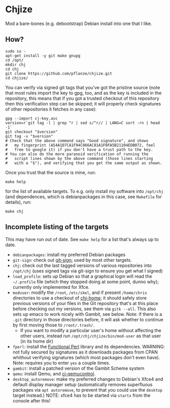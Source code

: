 # Chjize

Mod a bare-bones (e.g. debootstrap) Debian install into one that I
like.


## How?

    sudo su -
    apt-get install -y git make gnupg
    cd /opt/
    mkdir chj
    cd chj
    git clone https://github.com/pflanze/chjize.git
    cd chjize/
    
You can verify via signed git tags that you've got the pristine source
(note that most rules import the key to gpg, too, and as the key is
included in the repository, this means that if you got a trusted
checkout of this repository then this verification step can be
skipped; it will properly check signatures of other repositories it
fetches in any case):

    gpg --import cj-key.asc
    version=r`git tag -l | grep ^r | sed s/^r// | LANG=C sort -rn | head -1`
    git checkout "$version"
    git tag -v "$version"
    # Check that the above command says "Good signature", and shows
    #   my fingerprint (A54A1D7CA1F94C866AC81A1F0FA5B21104EDB072, feel 
    #   free to google it) if you don't have a trust path to the key.
    # You can also do the more paranoid verification of running the
    #   script lines shown by the above command (those lines starting 
    #   with a "$"), and verifying that you get the same output as shown.

Once you trust that the source is mine, run:
    
    make help

for the list of available targets. To e.g. only install my software
into `/opt/chj` (and dependences, which is debianpackages in this
case, see `Makefile` for details), run:

    make chj


## Incomplete listing of the targets

This may have run out of date. See `make help` for a list that's
always up to date.

* `debianpackages`: install my preferred Debian packages
* `git-sign`: check out [git-sign](https://github.com/pflanze/git-sign); used by most other targets.
* `chj`: check out the last tagged versions of various repositories into `/opt/chj` (uses signed tags via git-sign to ensure you get what I signed)
* `load_profile`: sets up Debian so that a graphical login will read the `~/.profile` file (which they stopped doing at some point, dunno why); currently only implemented for Xfce.
* `moduser`: modify the `/root`, `/etc/skel`, and if present `/home/chris` directories to use a checkout of [chj-home](https://github.com/pflanze/chj-home); it should safely store previous versions of your files in the Git repository that's at this place before checking out my versions, see them via `gitk --all`. This also sets up emacs to work nicely with Gambit, see below. Note: if there is a `.git` directory in those directories before, it will ask whether to continue by first moving those to `/root/.trash/`. 
    * If you want to modify a particular user's home without affecting the other users, instead run `/opt/chj/chjize/bin/mod-user` as that user (in its home dir)
* `fperl`: install the [Functional Perl](http://functional-perl.org) library and its dependencies. WARNING: not fully secured by signatures as it downloads packages from CPAN whithout verifying signatures (which most packages don't even have). Note: requires you to enter `yes` a couple times.
* `gambit`: install a patched version of the Gambit Scheme system
* `qemu`: install Qemu, and [cj-qemucontrol](https://github.com/pflanze/cj-qemucontrol.git).
* `desktop_autoremove`: make my preferred changes to Debian's Xfce4 and default display manager setup (automatically removes superfluous packages via `apt autoremove`, to prevent that you could use the `desktop` target instead.) NOTE: xfce4 has to be started via `startx` from the console after this!
